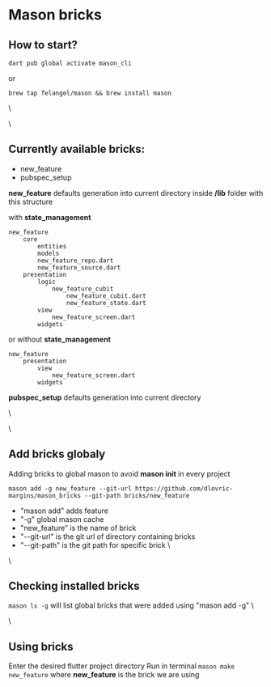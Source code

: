# Mason bricks

## How to start?
```
dart pub global activate mason_cli
```
or
```
brew tap felangel/mason && brew install mason
```
\

\

## Currently available bricks:
- new_feature
- pubspec_setup

**new_feature** defaults generation into current directory inside **/lib** folder with this structure

with **state_management**
```
new_feature
    core
        entities
        models
        new_feature_repo.dart
        new_feature_source.dart
    presentation
        logic
            new_feature_cubit
                new_feature_cubit.dart
                new_feature_state.dart
        view
            new_feature_screen.dart
        widgets
```
or without **state_management**
```
new_feature
    presentation
        view
            new_feature_screen.dart
        widgets
```

**pubspec_setup** defaults generation into current directory

\

\

## Add bricks globaly
Adding bricks to global mason to avoid **mason init** in every project
```
mason add -g new_feature --git-url https://github.com/dlovric-margins/mason_bricks --git-path bricks/new_feature
```
- "mason add" adds feature
- "-g" global mason cache
- "new_feature" is the name of brick
- "--git-url" is the git url of directory containing bricks
- "--git-path" is the git path for specific brick
\

\
## Checking installed bricks
```mason ls -g``` will list global bricks that were added using "mason add -g"
\

\
## Using bricks
Enter the desired flutter project directory
Run in terminal ``mason make new_feature`` where **new_feature** is the brick we are using

